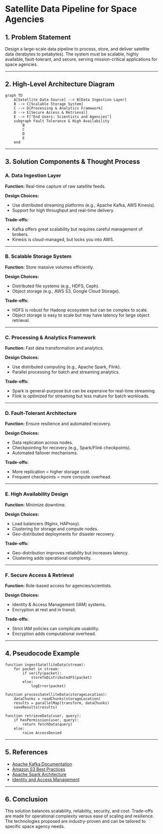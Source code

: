 # Satellite Data Pipeline for Space Agencies

## 1. Problem Statement 

Design a large-scale data pipeline to process, store, and deliver satellite data (terabytes to petabytes). The system must be scalable, highly available, fault-tolerant, and secure, serving mission-critical applications for space agencies.

---

## 2. High-Level Architecture Diagram

```mermaid
graph TD
    A[Satellite Data Source] --> B[Data Ingestion Layer]
    B --> C[Scalable Storage System]
    C --> D[Processing & Analytics Framework]
    D --> E[Secure Access & Retrieval]
    E --> F["End Users: Scientists and Agencies"]
    subgraph Fault Tolerance & High Availability
        B
        C
        D
        E
    end
```

---

## 3. Solution Components & Thought Process

### A. Data Ingestion Layer

**Function:** Real-time capture of raw satellite feeds.

**Design Choices:**
- Use distributed streaming platforms (e.g., Apache Kafka, AWS Kinesis).
- Support for high throughput and real-time delivery.

**Trade-offs:**
- Kafka offers great scalability but requires careful management of brokers.
- Kinesis is cloud-managed, but locks you into AWS.

---

### B. Scalable Storage System

**Function:** Store massive volumes efficiently.

**Design Choices:**
- Distributed file systems (e.g., HDFS, Ceph).
- Object storage (e.g., AWS S3, Google Cloud Storage).

**Trade-offs:**
- HDFS is robust for Hadoop ecosystem but can be complex to scale.
- Object storage is easy to scale but may have latency for large object retrieval.

---

### C. Processing & Analytics Framework

**Function:** Fast data transformation and analytics.

**Design Choices:**
- Use distributed computing (e.g., Apache Spark, Flink).
- Parallel processing for batch and streaming analytics.

**Trade-offs:**
- Spark is general-purpose but can be expensive for real-time streaming.
- Flink is optimized for streaming but less mature for batch workloads.

---

### D. Fault-Tolerant Architecture

**Function:** Ensure resilience and automated recovery.

**Design Choices:**
- Data replication across nodes.
- Checkpointing for recovery (e.g., Spark/Flink checkpoints).
- Automated failover mechanisms.

**Trade-offs:**
- More replication = higher storage cost.
- Frequent checkpoints = more compute overhead.

---

### E. High Availability Design

**Function:** Minimize downtime.

**Design Choices:**
- Load balancers (Nginx, HAProxy).
- Clustering for storage and compute nodes.
- Geo-distributed deployments for disaster recovery.

**Trade-offs:**
- Geo-distribution improves reliability but increases latency.
- Clustering adds operational complexity.

---

### F. Secure Access & Retrieval

**Function:** Role-based access for agencies/scientists.

**Design Choices:**
- Identity & Access Management (IAM) systems.
- Encryption at rest and in transit.

**Trade-offs:**
- Strict IAM policies can complicate usability.
- Encryption adds computational overhead.

---

## 4. Pseudocode Example

```plaintext
function ingestSatelliteData(stream):
    for packet in stream:
        if verify(packet):
            storeToDistributedFS(packet)
        else:
            logError(packet)

function processSatelliteData(storageLocation):
    dataChunks = readChunks(storageLocation)
    results = parallelMap(transform, dataChunks)
    saveResults(results)

function retrieveData(user, query):
    if hasPermission(user, query):
        return fetchData(query)
    else:
        raise AccessDenied
```

---

## 5. References

- [Apache Kafka Documentation](https://kafka.apache.org/documentation/)
- [Amazon S3 Best Practices](https://docs.aws.amazon.com/AmazonS3/latest/userguide/best-practices.html)
- [Apache Spark Architecture](https://spark.apache.org/docs/latest/cluster-overview.html)
- [Identity and Access Management](https://cloud.google.com/iam/docs)

---

## 6. Conclusion

This solution balances scalability, reliability, security, and cost. Trade-offs are made for operational complexity versus ease of scaling and resilience. The technologies proposed are industry-proven and can be tailored to specific space agency needs.
